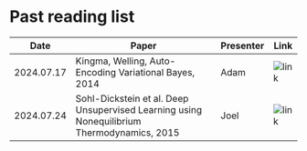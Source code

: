 # Past reading list

| Date    | Paper | Presenter | Link |
| -------- | ------- | ------- | ------- |
| 2024.07.17  | Kingma, Welling, Auto-Encoding Variational Bayes, 2014   | Adam | ![link](https://arxiv.org/abs/1312.6114) |
| 2024.07.24 | Sohl-Dickstein et al. Deep Unsupervised Learning using Nonequilibrium Thermodynamics, 2015     | Joel | ![link](https://arxiv.org/abs/1503.03585) |

